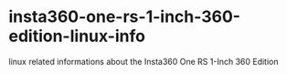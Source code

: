 # insta360-one-rs-1-inch-360-edition-linux-info
linux related informations about the Insta360 One RS 1-Inch 360 Edition
